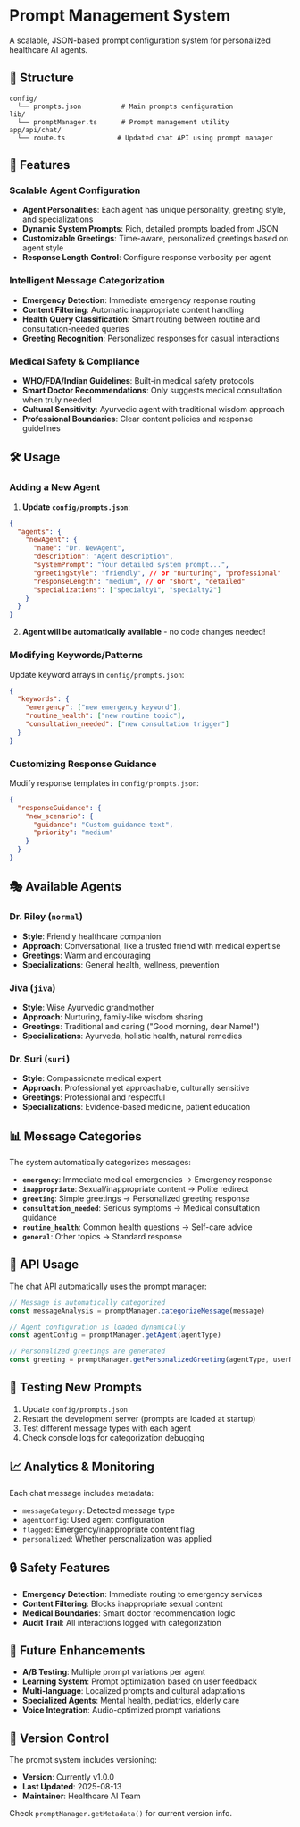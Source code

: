 # Prompt Management System

A scalable, JSON-based prompt configuration system for personalized healthcare AI agents.

## 📁 Structure

```
config/
  └── prompts.json          # Main prompts configuration
lib/
  └── promptManager.ts      # Prompt management utility
app/api/chat/
  └── route.ts             # Updated chat API using prompt manager
```

## 🚀 Features

### Scalable Agent Configuration
- **Agent Personalities**: Each agent has unique personality, greeting style, and specializations
- **Dynamic System Prompts**: Rich, detailed prompts loaded from JSON
- **Customizable Greetings**: Time-aware, personalized greetings based on agent style
- **Response Length Control**: Configure response verbosity per agent

### Intelligent Message Categorization
- **Emergency Detection**: Immediate emergency response routing
- **Content Filtering**: Automatic inappropriate content handling
- **Health Query Classification**: Smart routing between routine and consultation-needed queries
- **Greeting Recognition**: Personalized responses for casual interactions

### Medical Safety & Compliance
- **WHO/FDA/Indian Guidelines**: Built-in medical safety protocols
- **Smart Doctor Recommendations**: Only suggests medical consultation when truly needed
- **Cultural Sensitivity**: Ayurvedic agent with traditional wisdom approach
- **Professional Boundaries**: Clear content policies and response guidelines

## 🛠️ Usage

### Adding a New Agent

1. **Update `config/prompts.json`**:
```json
{
  "agents": {
    "newAgent": {
      "name": "Dr. NewAgent",
      "description": "Agent description",
      "systemPrompt": "Your detailed system prompt...",
      "greetingStyle": "friendly", // or "nurturing", "professional"
      "responseLength": "medium", // or "short", "detailed"
      "specializations": ["specialty1", "specialty2"]
    }
  }
}
```

2. **Agent will be automatically available** - no code changes needed!

### Modifying Keywords/Patterns

Update keyword arrays in `config/prompts.json`:
```json
{
  "keywords": {
    "emergency": ["new emergency keyword"],
    "routine_health": ["new routine topic"],
    "consultation_needed": ["new consultation trigger"]
  }
}
```

### Customizing Response Guidance

Modify response templates in `config/prompts.json`:
```json
{
  "responseGuidance": {
    "new_scenario": {
      "guidance": "Custom guidance text",
      "priority": "medium"
    }
  }
}
```

## 🎭 Available Agents

### Dr. Riley (`normal`)
- **Style**: Friendly healthcare companion
- **Approach**: Conversational, like a trusted friend with medical expertise
- **Greetings**: Warm and encouraging
- **Specializations**: General health, wellness, prevention

### Jiva (`jiva`) 
- **Style**: Wise Ayurvedic grandmother
- **Approach**: Nurturing, family-like wisdom sharing
- **Greetings**: Traditional and caring ("Good morning, dear Name!")
- **Specializations**: Ayurveda, holistic health, natural remedies

### Dr. Suri (`suri`)
- **Style**: Compassionate medical expert
- **Approach**: Professional yet approachable, culturally sensitive
- **Greetings**: Professional and respectful
- **Specializations**: Evidence-based medicine, patient education

## 📊 Message Categories

The system automatically categorizes messages:

- **`emergency`**: Immediate medical emergencies → Emergency response
- **`inappropriate`**: Sexual/inappropriate content → Polite redirect
- **`greeting`**: Simple greetings → Personalized greeting response
- **`consultation_needed`**: Serious symptoms → Medical consultation guidance
- **`routine_health`**: Common health questions → Self-care advice
- **`general`**: Other topics → Standard response

## 🔧 API Usage

The chat API automatically uses the prompt manager:

```typescript
// Message is automatically categorized
const messageAnalysis = promptManager.categorizeMessage(message)

// Agent configuration is loaded dynamically
const agentConfig = promptManager.getAgent(agentType)

// Personalized greetings are generated
const greeting = promptManager.getPersonalizedGreeting(agentType, userName)
```

## 🧪 Testing New Prompts

1. Update `config/prompts.json`
2. Restart the development server (prompts are loaded at startup)
3. Test different message types with each agent
4. Check console logs for categorization debugging

## 📈 Analytics & Monitoring

Each chat message includes metadata:
- `messageCategory`: Detected message type
- `agentConfig`: Used agent configuration
- `flagged`: Emergency/inappropriate content flag
- `personalized`: Whether personalization was applied

## 🔒 Safety Features

- **Emergency Detection**: Immediate routing to emergency services
- **Content Filtering**: Blocks inappropriate sexual content
- **Medical Boundaries**: Smart doctor recommendation logic
- **Audit Trail**: All interactions logged with categorization

## 🚀 Future Enhancements

- **A/B Testing**: Multiple prompt variations per agent
- **Learning System**: Prompt optimization based on user feedback
- **Multi-language**: Localized prompts and cultural adaptations
- **Specialized Agents**: Mental health, pediatrics, elderly care
- **Voice Integration**: Audio-optimized prompt variations

## 🔄 Version Control

The prompt system includes versioning:
- **Version**: Currently v1.0.0
- **Last Updated**: 2025-08-13
- **Maintainer**: Healthcare AI Team

Check `promptManager.getMetadata()` for current version info.

